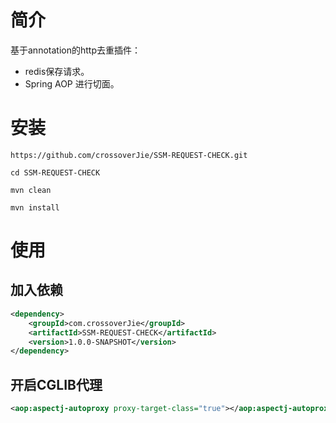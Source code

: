 

# 简介
基于annotation的http去重插件：

- redis保存请求。
- Spring AOP 进行切面。


# 安装
```
https://github.com/crossoverJie/SSM-REQUEST-CHECK.git
```

```
cd SSM-REQUEST-CHECK
```

```
mvn clean
```

```
mvn install
```


# 使用

## 加入依赖

```xml
<dependency>
    <groupId>com.crossoverJie</groupId>
    <artifactId>SSM-REQUEST-CHECK</artifactId>
    <version>1.0.0-SNAPSHOT</version>
</dependency>
```

## 开启CGLIB代理

```xml
<aop:aspectj-autoproxy proxy-target-class="true"></aop:aspectj-autoproxy>
```

